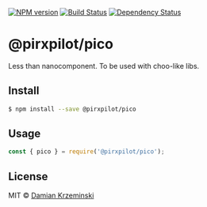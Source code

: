 [![NPM version][npm-image]][npm-url]
[![Build Status][build-image]][build-url]
[![Dependency Status][deps-image]][deps-url]

# @pirxpilot/pico

Less than nanocomponent. To be used with choo-like libs.

## Install

```sh
$ npm install --save @pirxpilot/pico
```

## Usage

```js
const { pico } = require('@pirxpilot/pico');

```

## License

MIT © [Damian Krzeminski](https://pirxpilot.me)

[npm-image]: https://img.shields.io/npm/v/@pirxpilot/pico.svg
[npm-url]: https://npmjs.org/package/@pirxpilot/pico

[build-url]: https://github.com/pirxpilot/pico/actions/workflows/check.yaml
[build-image]: https://img.shields.io/github/workflow/status/pirxpilot/pico/check

[deps-image]: https://img.shields.io/librariesio/release/npm/@pirxpilot/pico
[deps-url]: https://libraries.io/npm/@pirxpilot%2Fpico
